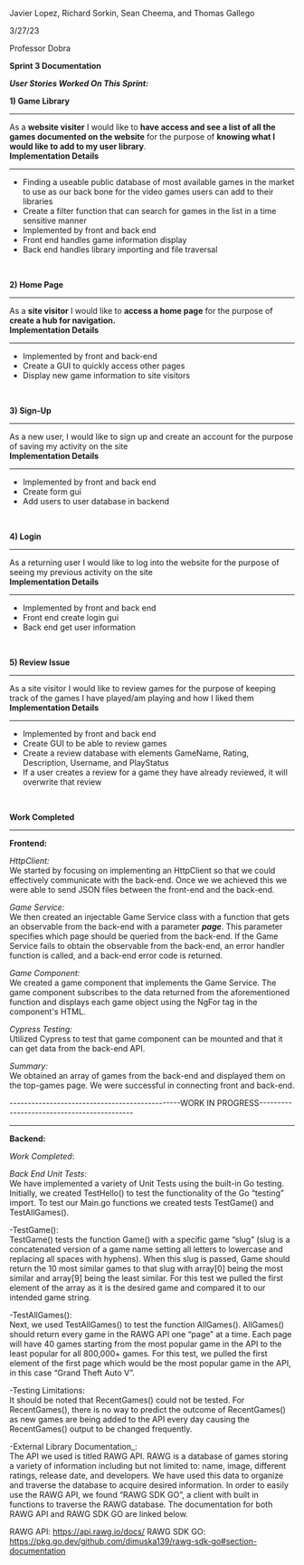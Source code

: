﻿Javier Lopez, Richard Sorkin, Sean Cheema, and Thomas Gallego

3/27/23

Professor Dobra

**Sprint 3 Documentation**
<br/>

**_User Stories Worked On This Sprint:_**
<br />


**1) Game Library** <hr />As a **website visiter** I would like to **have access and see a list of all the games documented on the website** for the purpose of **knowing what I would like to add to my user library**.
<br />
**Implementation Details** <hr /> 
- Finding a useable public database of most available games in the market to use as our back bone for the video games users can add to their libraries 
- Create a filter function that can search for games in the list in a time sensitive manner
- Implemented by front and back end 
- Front end handles game information display 
- Back end handles library importing and file traversal
<br />

**2) Home Page** <hr />As a **site visitor** I would like to **access a home page** for the purpose of **create a hub for navigation.**
<br />
**Implementation Details** <hr /> 
- Implemented by front and back-end
- Create a GUI to quickly access other pages
- Display new game information to site visitors
<br />

**3) Sign-Up** <hr />As a new user, I would like to sign up and create an account for the purpose of saving my activity on the site
<br />
**Implementation Details** <hr />
- Implemented by front and back end
- Create form gui
- Add users to user database in backend
<br />

**4) Login** <hr />As a returning user I would like to log into the website for the purpose of seeing my previous activity on the site
<br />
**Implementation Details** <hr />
- Implemented by front and back end
- Front end create login gui
- Back end get user information
<br />

**5) Review Issue** <hr />As a site visitor I would like to review games for the purpose of keeping track of the games I have played/am playing and how I liked them
<br />
**Implementation Details** <hr />
- Implemented by front and back end
- Create GUI to be able to review games
- Create a review database with elements GameName, Rating, Description, Username, and PlayStatus
- If a user creates a review for a game they have already reviewed, it will overwrite that review
<br />


**Work Completed**
<hr />

**Frontend:**

_HttpClient:_<br/>
We started by focusing on implementing an HttpClient so that we could effectively communicate with the back-end. Once we we achieved this we were able to send JSON files between the front-end and the back-end.

_Game Service:_<br/>
We then created an injectable Game Service class with a function that gets an observable from the back-end with a parameter ***page***. This parameter specifies which page should be queried from the back-end. If the Game Service fails to obtain the observable from the back-end, an error handler function is called, and a back-end error code is returned.

_Game Component:_<br/>
We created a game component that implements the Game Service. The game component subscribes to the data returned from the aforementioned function and displays each game object using the NgFor tag in the component's HTML.

_Cypress Testing:_<br/>
Utilized Cypress to test that game component can be mounted and that it can get data from the back-end API.

_Summary:_ <br/>
We obtained an array of games from the back-end and displayed them on the top-games page. We were successful in connecting front and back-end.

-----------------------------------------------WORK IN PROGRESS-------------------------------------------

  <hr />

**Backend:**

_Work Completed_:<br/>


_Back End Unit Tests_: <br/>
We have implemented a variety of Unit Tests using the built-in Go testing. Initially, we created TestHello() to test the functionality of the Go “testing” import. To test our Main.go functions we created tests TestGame() and TestAllGames(). 

-TestGame():<br/>
TestGame() tests the function Game() with a specific game “slug” (slug is a concatenated version of a game name setting all letters to lowercase and replacing all spaces with hyphens). When this slug is passed, Game should return the 10 most similar games to that slug with array[0] being the most similar and array[9] being the least similar. For this test we pulled the first element of the array as it is the desired game and compared it to our intended game string. 

-TestAllGames():<br/>
Next, we used TestAllGames() to test the function AllGames(). AllGames() should return every game in the RAWG API one “page” at a time. Each page will have 40 games starting from the most popular game in the API to the least popular for all 800,000+ games. For this test, we pulled the first element of the first page which would be the most popular game in the API, in this case “Grand Theft Auto V”. 

-Testing Limitations:<br/>
It should be noted that RecentGames() could not be tested. For RecentGames(), there is no way to predict the outcome of RecentGames() as new games are being added to the API every day causing the RecentGames() output to be changed frequently.

-External Library Documentation_:<br/>
The API we used is titled RAWG API. RAWG is a database of games storing a variety of information including but not limited to: name, image, different ratings, release date, and developers. We have used this data to organize and traverse the database to acquire desired information. In order to easily use the RAWG API, we found “RAWG SDK GO”, a client with built in functions to traverse the RAWG database. The documentation for both RAWG API and RAWG SDK GO are linked below. 

RAWG API: https://api.rawg.io/docs/
RAWG SDK GO: https://pkg.go.dev/github.com/dimuska139/rawg-sdk-go#section-documentation



